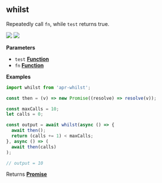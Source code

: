 <!-- Generated by documentation.js. Update this documentation by updating the source code. -->

## whilst

<a id="whilst"></a> Repeatedly call `fn`, while `test` returns true.

[![](https://img.shields.io/npm/v/apr-whilst.svg?style=flat-square)](https://www.npmjs.com/package/apr-whilst)
[![](https://img.shields.io/npm/l/apr-whilst.svg?style=flat-square)](https://www.npmjs.com/package/apr-whilst)

**Parameters**

* `test`
  **[Function](https://developer.mozilla.org/en-US/docs/Web/JavaScript/Reference/Statements/function)**
* `fn`
  **[Function](https://developer.mozilla.org/en-US/docs/Web/JavaScript/Reference/Statements/function)**

**Examples**

```javascript
import whilst from 'apr-whilst';

const then = (v) => new Promise((resolve) => resolve(v));

const maxCalls = 10;
let calls = 0;

const output = await whilst(async () => {
  await then();
  return (calls += 1) < maxCalls;
}, async () => (
  await then(calls)
);

// output = 10
```

Returns
**[Promise](https://developer.mozilla.org/en-US/docs/Web/JavaScript/Reference/Global_Objects/Promise)**
